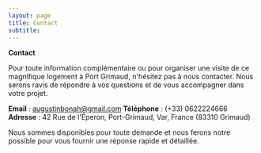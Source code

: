 ```yaml
---
layout: page
title: Contact
subtitle: 
---
```


**Contact**  

Pour toute information complémentaire ou pour organiser une visite de ce magnifique logement à Port Grimaud, n'hésitez pas à nous contacter. Nous serons ravis de répondre à vos questions et de vous accompagner dans votre projet.  

**Email** : augustinbonah@gmail.com
**Téléphone** : (+33) 0622224666
**Adresse** : 42 Rue de l'Éperon, Port-Grimaud, Var, France (83310 Grimaud)

Nous sommes disponibles pour toute demande et nous ferons notre possible pour vous fournir une réponse rapide et détaillée.
